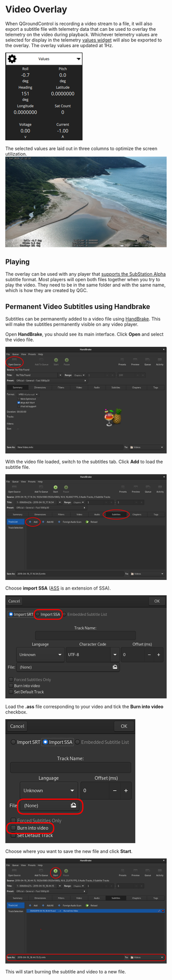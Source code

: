 # Video Overlay

When QGroundControl is recording a video stream to a file, it will also export a subtitle file with telemetry data that can be used to overlay the telemetry on the video during playback. Whichever telemetry values are selected for display in the telemetry [values widget](FlyView.md#values-telemetry) will also be exported to the overlay. The overlay values are updated at 1Hz.

![Values Widget](../../../assets/fly/overlay_widget.png)

The selected values are laid out in three columns to optimize the screen utilization.
![Overlay in action](../../../assets/fly/overlay_capture.png)

## Playing

The overlay can be used with any player that [supports the SubStation Alpha](https://en.wikipedia.org/wiki/SubStation_Alpha#Players_and_renderers) subtitle format.
Most players will open both files together when you try to play the video. They need to be in the same folder and with the same name, which is how they are created by QGC.

## Permanent Video Subtitles using Handbrake

Subtitles can be permanently added to a video file using [HandBrake](https://handbrake.fr/).
This will make the subtitles permanently visible on any video player.

Open **HandBrake**, you should see its main interface.
Click **Open** and select the video file.

![Handbrake UI showing how to open video file](../../../assets/fly/videoOverlay/1-open.png)

With the video file loaded, switch to the subtitles tab.
Click **Add** to load the subtitle file.

![Handbrake UI screenshot showing how to add subtitles](../../../assets/fly/videoOverlay/2-subtitles.png)

Choose **import SSA** ([ASS](https://en.wikipedia.org/wiki/SubStation_Alpha#Advanced_SubStation_Alpha) is an extension of SSA).

![Import SSA file](../../../assets/fly/videoOverlay/3-ssa.png)

Load the **.ass** file corresponding to your video and tick the **Burn into video** checkbox.

![burn](../../../assets/fly/videoOverlay/4-openandburn.png)

Choose where you want to save the new file and click **Start**.

![Start burning new file](../../../assets/fly/videoOverlay/5-start.png)

This will start burning the subtitle and video to a new file.
